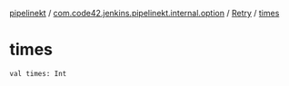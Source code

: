 [pipelinekt](../../index.md) / [com.code42.jenkins.pipelinekt.internal.option](../index.md) / [Retry](index.md) / [times](./times.md)

# times

`val times: Int`